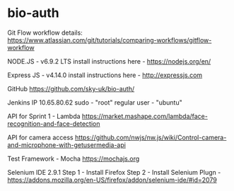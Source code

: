 # bio-auth


Git Flow workflow details:
https://www.atlassian.com/git/tutorials/comparing-workflows/gitflow-workflow

NODE.JS - v6.9.2 LTS
install instructions here - https://nodejs.org/en/


Express JS - v4.14.0
install instructions here - http://expressjs.com

GitHub
https://github.com/sky-uk/bio-auth/


Jenkins IP
10.65.80.62
sudo - "root"
regular user - "ubuntu"



API for Sprint 1 - Lambda
https://market.mashape.com/lambda/face-recognition-and-face-detection

API for camera access
https://github.com/nwjs/nw.js/wiki/Control-camera-and-microphone-with-getusermedia-api

Test Framework - Mocha
https://mochajs.org

Selenium IDE 2.9.1
Step 1 - Install Firefox
Step 2 - Install Selenium Plugn - https://addons.mozilla.org/en-US/firefox/addon/selenium-ide/#id=2079 
